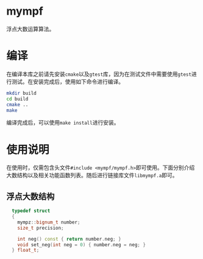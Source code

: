 # mympf
浮点大数运算算法。

# 编译

在编译本库之前请先安装`cmake`以及`gtest`库，因为在测试文件中需要使用`gtest`进行测试。在安装完成后，使用如下命令进行编译。

```bash
mkdir build
cd build
cmake ..
make
```

编译完成后，可以使用`make install`进行安装。

# 使用说明

在使用时，仅需包含头文件`#include <mympf/mympf.h>`即可使用。下面分别介绍大数结构以及相关功能函数列表。随后进行链接库文件`libmympf.a`即可。

## 浮点大数结构

```c++
  typedef struct
  {
    mympz::bignum_t number;
    size_t precision;

    int neg() const { return number.neg; }
    void set_neg(int neg = 0) { number.neg = neg; }
  } float_t;
```

<!-- ## 函数列表

|名称|说明|
|---|----|
|`init_bignum`|初始化大数结构|
|`is_negative`|大数是否为负数|
|`is_positive`|大数是否为整数|
|`is_null`|大数是否是空值|
|`is_error`|函数是否返回错误|
|`set_negative`|设置大数为负数|
|`set_positive`|设置大数为正数|
|`set_null`|设置大数为空值|
|`set_error`|设置大数为错误值|
|`bn_size`|返回大数的长度|
|`bn_resize`|重新设置大数的长度|
|`bn_ptr`|返回大数的指针|
|`bn_ptr2`|返回大数的指针+上某个索引|
|`bn_const_cast`|将静态引用转换为非静态引用|
|`num_size`|返回`number_t`的类型|
|`num_resize`|重新设定`number_t`类型的长度|
|`num_ptr`|返回`number_t`类型的指针|
|`num_ptr2`|返回`number_t`类型的指针+上某个索引|
|`num_const_cast`|将`number_t`静态引用转换为非静态引用|
|`num_ptr_const_cast`|将`number_t`静态引用指针转换为非静态引用指针|
|`clear_head_zero`|清除大数结构的前面多余的零|
|`create`|*四个版本*通过字单元；字符串；`number_t`；缓冲区的创建大数结构|
|`is_zero`|是否是零|
|`is_one`|是否是一|
|`is_odd`|是否是奇数|
|`is_abs_word`|判断大数的绝对值是某个字|
|`is_word`|判断大数的值等于某个字|
|`zero`|将大数设置为0|
|`one`|将大数设置为1|
|`get_word`|获取大数的一个字|
|`set_word`|设置大数的一个字|
|`set_bit`|设置大数的某位|
|`clear_bit`|清除大数的某位|
|`is_bit_set`|大数的某位是否被设置|
|`mask_bits`|对大数某些位取到某位|
|`bignum_bits`|大数的位数|
|`cmp`|比较|
|`ucmp`|无符号比较|
|`add`|加法|
|`uadd`|无符号加法|
|`sub`|减法|
|`usub`|无符号减法|
|`mul`|乘法|
|`sqr`|平方函数|
|`exp`|指数函数|
|`div`|除法返回商与余数|
|`idiv`|除法仅返回商|
|`lshift1`|左移动1位|
|`rshift1`|右移动1位|
|`lshift`|左移动n位|
|`rshift`|右移动n位|
|`gcd`|最大公约数|
|`nnmod`|取模数为绝对值的模|
|`mod`|模运算|
|`mod_add`|模加|
|`mod_sub`|模减|
|`mod_mul`|模乘|
|`mod_sqr`|平方后去模|
|`mod_lshift1`|左移1位然后去模|
|`mod_lshift`|左移n位然后去模|
|`mod_exp`|模幂|
|`mod_inverse`|模逆|
|`print_string`|打印大数为字符串|
|`print_buffer`|打印大数到缓冲区|
|`const_null`|*常数变量*，大数结构的空值|
|`const_zero`|*常数变量*，大数结构的零值|
|`const_one`|*常数变量*，大数结构的一值|

# 异常说明

|异常|
|---|
|除0异常|
|值超出范围|
|变量为null值|
|无效参数|
|蒙哥马利模乘法超出有效位数|
|蒙哥马利模幂的模数为偶数|
|错误的倒数|

# 测试文件

|测试文件|说明|
|-------|---|
|`test/test_addsub.cc`|对加减法进行测试|
|`test/test_create.cc`|对创建大数进行测试|
|`test/test_div.cc`|对除法进行测试|
|`test/test_exp.cc`|对指数进行测试|
|`test/test_gcd.cc`|对最大公约数进行测试|
|`test/test_mod.cc`|对模数进行测试|
|`test/test_mul.cc`|对乘法进行测试|
|`test/test_shift.cc`|对位移进行测试|
|`test/test_sqr.cc`|对平方进行测试| -->